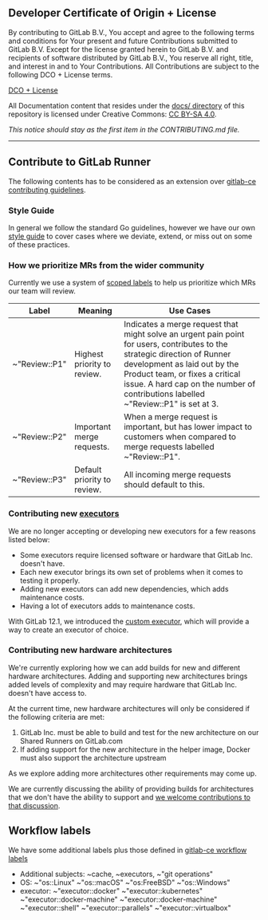 ## Developer Certificate of Origin + License

By contributing to GitLab B.V., You accept and agree to the following terms and
conditions for Your present and future Contributions submitted to GitLab B.V.
Except for the license granted herein to GitLab B.V. and recipients of software
distributed by GitLab B.V., You reserve all right, title, and interest in and to
Your Contributions. All Contributions are subject to the following DCO + License
terms.

[DCO + License](https://gitlab.com/gitlab-org/dco/blob/master/README.md)

All Documentation content that resides under the [docs/ directory](/docs) of this
repository is licensed under Creative Commons:
[CC BY-SA 4.0](https://creativecommons.org/licenses/by-sa/4.0/).

_This notice should stay as the first item in the CONTRIBUTING.md file._

---

## Contribute to GitLab Runner

The following contents has to be considered as an extension over [gitlab-ce contributing guidelines](https://docs.gitlab.com/ce/development/contributing/index.html).

### Style Guide

In general we follow the standard Go guidelines, however we have our own [style guide](STYLE.md) to cover cases where we deviate, extend, or miss out on some of these practices.

### How we prioritize MRs from the wider community

Currently we use a system of [scoped labels](https://docs.gitlab.com/ee/user/project/labels.html#scoped-labels-premium) to help us prioritize which MRs our team will review.

| Label | Meaning | Use Cases |
| ---- | ----- | ----- |
| ~"Review::P1" | Highest priority to review. | Indicates a merge request that might solve an urgent pain point for users, contributes to the strategic direction of Runner development as laid out by the Product team, or fixes a critical issue. A hard cap on the number of contributions labelled ~"Review::P1" is set at 3. |
| ~"Review::P2" | Important merge requests. | When a merge request is important, but has lower impact to customers when compared to merge requests labelled ~"Review::P1". |
| ~"Review::P3" | Default priority to review. | All incoming merge requests should default to this. |

### Contributing new [executors](https://docs.gitlab.com/runner/#selecting-the-executor)

We are no longer accepting or developing new executors for a few
reasons listed below:

- Some executors require licensed software or hardware that GitLab Inc.
  doesn't have.
- Each new executor brings its own set of problems when it comes to
  testing it properly.
- Adding new executors can add new dependencies, which adds maintenance costs.
- Having a lot of executors adds to maintenance costs.

With GitLab 12.1, we introduced the [custom
executor](https://gitlab.com/gitlab-org/gitlab-runner/issues/2885),
which will provide a way to create an executor of choice.

### Contributing new hardware architectures

We're currently exploring how we can add builds for new and different hardware
architectures. Adding and supporting new architectures brings added levels of
complexity and may require hardware that GitLab Inc. doesn't have access to.

At the current time, new hardware architectures will only be considered if the
following criteria are met:

1. GitLab Inc. must be able to build and test for the new architecture on our Shared Runners on GitLab.com
1. If adding support for the new architecture in the helper image, Docker must also support the architecture upstream

As we explore adding more architectures other requirements may come up.

We are currently discussing the ability of providing builds for architectures that we
don't have the ability to support and [we welcome contributions to that discussion](https://gitlab.com/gitlab-org/gitlab-runner/issues/4229).

## Workflow labels

We have some additional labels plus those defined in [gitlab-ce workflow labels](https://docs.gitlab.com/ce/development/contributing/issue_workflow.html)

- Additional subjects: ~cache, ~executors, ~"git operations"
- OS: ~"os::Linux" ~"os::macOS" ~"os:FreeBSD" ~"os::Windows"
- executor: ~"executor::docker" ~"executor::kubernetes" ~"executor::docker\-machine" ~"executor::docker\-machine" ~"executor::shell" ~"executor::parallels" ~"executor::virtualbox"


